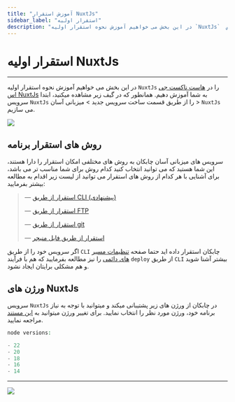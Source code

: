 ```yaml
---
title: "آموزش استقرار NuxtJs"
sidebar_label: "استقرار اولیه"
description: "در این بخش می خواهیم آموزش نحوه استقرار اولیه `NuxtJs`  را در هاست ناکست جی اس Next به شما آموزش دهیم."
---
```


# استقرار اولیه NuxtJs
---

در این بخش می خواهیم آموزش نحوه استقرار اولیه `NuxtJs` را در [هاست ناکست جی اس NuxtJs](https://chabokan.net/cloud-hosting/nodejs/nuxt/) به شما آموزش دهیم.
همانطور که در گیف زیر مشاهده میکنید، ابتدا سرویس `NuxtJs` را از طریق قسمت ساخت سرویس جدید > میزبانی آسان > `NuxtJs` می سازیم.

![](https://s1.chabokan.net/docs/gifs/nuxtjs-inatall.gif)

## روش های استقرار برنامه

سرویس های میزبانی آسان چابکان به روش های مختلفی امکان استقرار را دارا هستند، این شما هستید که می توانید انتخاب کنید کدام روش برای شما مناسب تر می باشد، برای آشنایی با هر کدام از روش های استقرار می توانید از لیست زیر اقدام به مطالعه بیشتر بفرمایید:

> —  [استقرار از طریق CLI (پیشنهادی)](https://docs.chabokan.net/deploy/cli)
>
> —  [استقرار از طریق FTP](https://docs.chabokan.net/deploy/ftp/)
>
> —  [استقرار از طریق git](https://docs.chabokan.net/deploy/git/)
>
> —  [استقرار از طریق فایل منیجر](https://docs.chabokan.net/deploy/file-manager/)

اگر سرویس خود را از طریق `CLI` چابکان استقرار داده اید حتما صفحه [تنظیمات مسیر های دائمی](https://docs.chabokan.net/features/permanent-path/) را نیز مطالعه بفرمایید که هم با فرآیند `deploy` از طریق `CLI` بیشتر آشنا شوید و هم مشکلی برایتان ایجاد نشود.

## ورژن های NuxtJs

سرویس `NuxtJs` در چابکان از ورژن های زیر پشتیبانی میکند و میتوانید با توجه به نیاز برنامه خود، ورژن مورد نظر را انتخاب نمایید. برای تغییر ورژن میتوانید به [این مستند](https://docs.chabokan.net/simple-hosting/nuxtjs/more/#تغییر-ورژن-nuxtjs) مراجعه نمایید.

```php
node versions:

- 22
- 20
- 18
- 16
- 14
```

---
<a href="https://hub.chabokan.net/fa/services/create/nuxt" ><img src="https://s1.chabokan.net/docs/images/nuxt-banner.png" /></a>